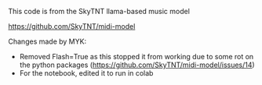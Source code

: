 This code is from the SkyTNT llama-based music model

https://github.com/SkyTNT/midi-model

Changes made by MYK:

* Removed Flash=True as this stopped it from working due to some rot on the python packages
 (https://github.com/SkyTNT/midi-model/issues/14)
* For the notebook, edited it to run in colab


